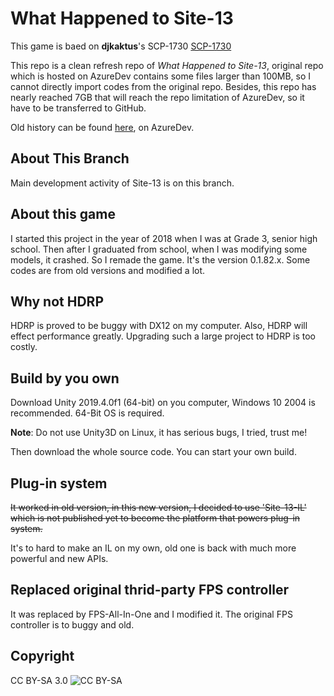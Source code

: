 # What Happened to Site-13

This game is baed on **djkaktus**'s SCP-1730 [SCP-1730](http://www.scp-wiki.net/scp-1730)

This repo is a clean refresh repo of *What Happened to Site-13*, original repo which is hosted on AzureDev contains some files larger than 100MB, so I cannot directly import codes from the original repo. Besides, this repo has nearly reached 7GB that will reach the repo limitation of AzureDev, so it have to be transferred to GitHub.

Old history can be found [here](https://dev.azure.com/extGOC/_git/What%20Happened%20to%20Site-13), on AzureDev.

## About This Branch

Main development activity of Site-13 is on this branch.

## About this game

I started this project in the year of 2018 when I was at Grade 3, senior high school. Then after I graduated from school, when I was modifying some models, it crashed. So I remade the game. It's the version 0.1.82.x. Some codes are from old versions and modified a lot.

## Why not HDRP

HDRP is proved to be buggy with DX12 on my computer. Also, HDRP will effect performance greatly. Upgrading such a large project to HDRP is too costly.

## Build by you own

Download Unity 2019.4.0f1 (64-bit) on you computer, Windows 10 2004 is recommended. 64-Bit OS is required.

**Note**: Do not use Unity3D on Linux, it has serious bugs, I tried, trust me!

Then download the whole source code. You can start your own build.

## Plug-in system

~~It worked in old version, in this new version, I decided to use 'Site-13-IL' which is not published yet to become the platform that powers plug-in system.~~

It's to hard to make an IL on my own, old one is back with much more powerful and new APIs.

## Replaced original thrid-party FPS controller

It was replaced by FPS-All-In-One and I modified it. The original FPS controller is to buggy and old.

## Copyright

CC BY-SA 3.0
![CC BY-SA](https://mirrors.creativecommons.org/presskit/buttons/88x31/svg/by-sa.svg)
